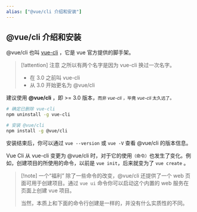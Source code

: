```yaml
---
alias: ["@vue/cli 介绍和安装"]
---
```


## @vue/cli 介绍和安装

@vue/cli 也叫 [vue-cli](https://github.com/vuejs/vue-cli) ，它是 vue 官方提供的脚手架。

> [!attention] 注意
> 之所以有两个名字是因为 vue-cli 换过一次名字。
> 
> - 在 3.0 之前叫 vue-cli
> - 从 3.0 开始更名为 @vue/cli

建议使用 **@vue/cli** ，即 >= 3.0 版本，<small>而非 _vue-cli_ ，毕竟 _vue-cli_ 太久远了。</small>

```bash
# 确定已删除 vue-cli  
npm uninstall -g vue-cli

# 安装 @vue/cli
npm install -g @vue/cli
```

安装结束后，你可以通过 `vue --version` 或 `vue -V` 查看 @vue/cli 的版本信息。

Vue Cli 从 vue-cli 变更为 @vue/cli 时，对于它的使用<small>（命令）</small>也发生了变化。例如，创建项目的所使用的命令，以前是 `vue init`，后来就变为了 `vue create` 。

> [!note] 一个“福利”
> 除了一些命令的改变，@vue/cli 还提供了一个 web 页面可用于创建项目。通过 `vue ui` 命令你可以启动这个内置的 web 服务在页面上创建 vue 项目。
> 
> 当然，本质上和下面的命令行创建是一样的，并没有什么实质性的不同。
